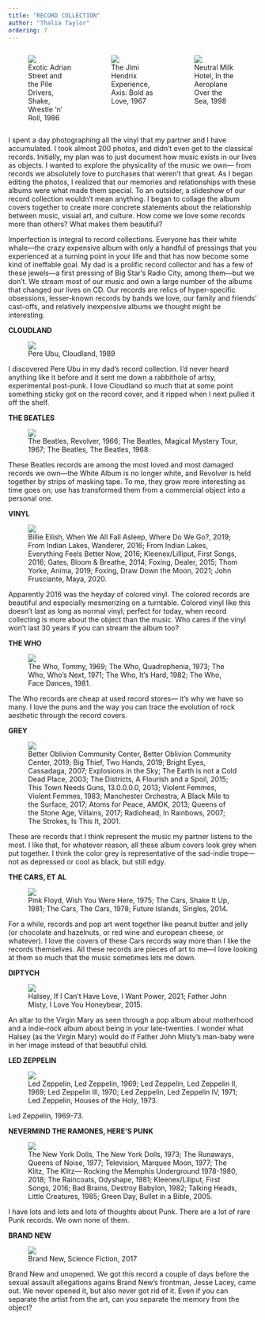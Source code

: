 ```yaml
---
title: "RECORD COLLECTION"
author: "Thalia Taylor"
ordering: 7
---
```


<style>
    .container {
        display: grid; 
        grid-template-columns: repeat(3, 1fr);
        grid-auto-rows: 1fr;
    }
</style>

<div class="container">
<figure>
<img src="/assets/zine/z5/RECORD_COLLECTION/adrian street.jpg">
<figcaption>Exotic Adrian Street and the Pile Drivers, Shake, Wrestle ‘n’ Roll, 1986</figcaption>
</figure>

<figure>
<img src="/assets/zine/z5/RECORD_COLLECTION/jhe.jpg">
<figcaption>The Jimi Hendrix Experience, Axis: Bold as Love, 1967</figcaption>
</figure>

<figure>
<img src="/assets/zine/z5/RECORD_COLLECTION/neutral milk hotel.jpg">
<figcaption>Neutral Milk Hotel, In the Aeroplane Over the Sea, 1998</figcaption>
</figure>
</div>

I spent a day photographing all the vinyl that my partner and I have accumulated. I took almost 200 photos, and didn’t even get to the classical records. Initially, my plan was to just document how music exists in our lives as objects. I wanted to explore the physicality of the music we own— from records we absolutely love to purchases that weren’t that great. As I began editing the photos, I realized that our memories and relationships with these albums were what made them special. To an outsider, a slideshow of our record collection wouldn’t mean anything. I began to collage the album covers together to create more concrete statements about the relationship between music, visual art, and culture. How come we love some records more than others? What makes them beautiful?

Imperfection is integral to record collections. Everyone has their white whale—the crazy expensive album with only a handful of pressings that you experienced at a turning point in your life and that has now become some kind of ineffable goal. My dad is a prolific record collector and has a few of these jewels—a first pressing of Big Star’s Radio City, among them—but we don’t. We stream most of our music and own a large number of the albums that changed our lives on CD. Our records are relics of hyper-specific obsessions, lesser-known records by bands we love, our family and friends’ cast-offs, and relatively inexpensive albums we thought might be interesting.

**CLOUDLAND**

<figure>
<img src="/assets/zine/z5/RECORD_COLLECTION/1. Cloudland.jpg">
<figcaption>Pere Ubu, Cloudland, 1989</figcaption>
</figure>

I discovered Pere Ubu in my dad’s record collection. I’d never heard anything like it before and it sent me down a rabbithole of artsy, experimental post-punk. I love Cloudland so much that at some point something sticky got on the record cover, and it ripped when I next pulled it off the shelf.

**THE BEATLES**

<figure>
<img src="/assets/zine/z5/RECORD_COLLECTION/4. The Beatles.jpg">
<figcaption>The Beatles, Revolver, 1966; The Beatles, Magical Mystery Tour, 1967; The Beatles, The Beatles, 1968.</figcaption>
</figure>

These Beatles records are among the most loved and most damaged records we own—the White Album is no longer white, and Revolver is held together by strips of masking tape. To me, they grow more interesting as time goes on; use has transformed them from a commercial object into a personal one.

**VINYL**

<figure>
<img src="/assets/zine/z5/RECORD_COLLECTION/5. vinyl.jpg">
<figcaption>Billie Eilish, When We All Fall Asleep, Where Do We Go?, 2019; From Indian Lakes, Wanderer, 2016; From Indian Lakes, Everything Feels Better Now, 2016; Kleenex/Lilliput, First Songs, 2016; Gates, Bloom & Breathe, 2014; Foxing, Dealer, 2015; Thom Yorke, Anima, 2019; Foxing, Draw Down the Moon, 2021; John Frusciante, Maya, 2020.</figcaption>
</figure>

Apparently 2016 was the heyday of colored vinyl. The colored records are beautiful and especially mesmerizing on a turntable. Colored vinyl like this doesn’t last as long as normal vinyl; perfect for today, when record collecting is more about the object than the music. Who cares if the vinyl won’t last 30 years if you can stream the album too?

**THE WHO**

<figure>
<img src="/assets/zine/z5/RECORD_COLLECTION/8. The Who.jpg">
<figcaption>The Who, Tommy, 1969; The Who, Quadrophenia, 1973; The Who, Who’s Next, 1971; The Who, It’s Hard, 1982; The Who, Face Dances, 1981.</figcaption>
</figure>

The Who records are cheap at used record stores— it’s why we have so many. I love the puns and the way you can trace the evolution of rock aesthetic through the record covers.

**GREY**

<figure>
<img src="/assets/zine/z5/RECORD_COLLECTION/6. Grey.jpg">
<figcaption>Better Oblivion Community Center, Better Oblivion Community Center, 2019; Big Thief, Two Hands, 2019; Bright Eyes, Cassadaga, 2007; Explosions in the Sky; The Earth is not a Cold Dead Place, 2003; The Districts, A Flourish and a Spoil, 2015; This Town Needs Guns, 13.0.0.0.0, 2013; Violent Femmes, Violent Femmes, 1983; Manchester Orchestra, A Black Mile to the Surface, 2017; Atoms for Peace, AMOK, 2013; Queens of the Stone Age, Villains, 2017; Radiohead, In Rainbows, 2007; The Strokes, Is This It, 2001.</figcaption>
</figure>

These are records that I think represent the music my partner listens to the most. I like that, for whatever reason, all these album covers look grey when put together. I think the color grey is representative of the sad-indie trope—not as depressed or cool as black, but still edgy.

**THE CARS, ET AL**

<figure>
<img src="/assets/zine/z5/RECORD_COLLECTION/9. the cars.jpg">
<figcaption>Pink Floyd, Wish You Were Here, 1975; The Cars, Shake It Up, 1981; The Cars, The Cars, 1978; Future Islands, Singles, 2014.</figcaption>
</figure>

For a while, records and pop art went together like peanut butter and jelly (or chocolate and hazelnuts, or red wine and european cheese, or whatever). I love the covers of these Cars records way more than I like the records themselves. All these records are pieces of art to me—I love looking at them so much that the music sometimes lets me down.

**DIPTYCH**

<figure>
<img src="/assets/zine/z5/RECORD_COLLECTION/10. Dyptich.jpg">
<figcaption>Halsey, If I Can’t Have Love, I Want Power, 2021; Father John Misty, I Love You Honeybear, 2015.</figcaption>
</figure>

An altar to the Virgin Mary as seen through a pop album about motherhood and a indie-rock album about being in your late-twenties. I wonder what Halsey (as the Virgin Mary) would do if Father John Misty’s man-baby were in her image instead of that beautiful child.

**LED ZEPPELIN**

<figure>
<img src="/assets/zine/z5/RECORD_COLLECTION/11. Led Zeppelin.jpg">
<figcaption>Led Zeppelin, Led Zeppelin, 1969; Led Zeppelin, Led Zeppelin II, 1969; Led Zeppelin III, 1970; Led Zeppelin, Led Zeppelin IV, 1971; Led Zeppelin, Houses of the Holy, 1973.</figcaption>
</figure>

Led Zeppelin, 1969-73.

**NEVERMIND THE RAMONES, HERE’S PUNK**

<figure>
<img src="/assets/zine/z5/RECORD_COLLECTION/12. Nevermind the Ramones, here_s Punk.jpg">
<figcaption>The New York Dolls, The New York Dolls, 1973; The Runaways, Queens of Noise, 1977; Television, Marquee Moon, 1977; The Klitz, The Klitz— Rocking the Memphis Underground 1978-1980, 2018; The Raincoats, Odyshape, 1981; Kleenex/Liliput, First Songs, 2016; Bad Brains, Destroy Babylon, 1982; Talking Heads, Little Creatures, 1985; Green Day, Bullet in a Bible, 2005.</figcaption>
</figure>

I have lots and lots and lots of thoughts about Punk. There are a lot of rare Punk records. We own none of them.

**BRAND NEW**

<figure>
<img src="/assets/zine/z5/RECORD_COLLECTION/13. brand new.jpg">
<figcaption>Brand New, Science Fiction, 2017</figcaption>
</figure>

Brand New and unopened. We got this record a couple of days before the sexual assault allegations agains Brand New’s frontman, Jesse Lacey, came out. We never opened it, but also never got rid of it. Even if you can separate the artist from the art, can you separate the memory from the object?
